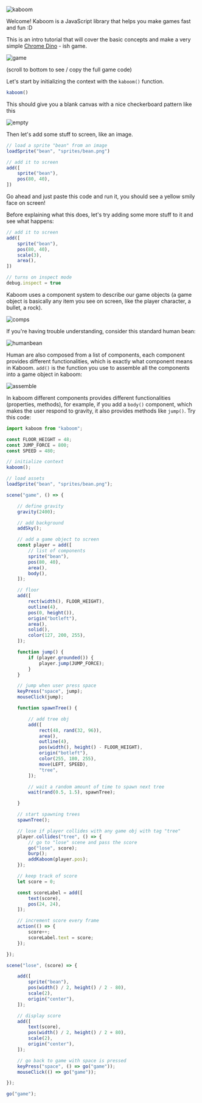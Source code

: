 ![kaboom](learn/kaboom.png)

Welcome! Kaboom is a JavaScript library that helps you make games fast and fun :D

This is an intro tutorial that will cover the basic concepts and make a very simple [Chrome Dino](https://en.wikipedia.org/wiki/Dinosaur_Game) - ish game.

![game](learn/game.png)

(scroll to bottom to see / copy the full game code)

Let's start by initializing the context with the `kaboom()` function.

```js
kaboom()
```

This should give you a blank canvas with a nice checkerboard pattern like this

![empty](learn/empty.png)

Then let's add some stuff to screen, like an image.

```js
// load a sprite "bean" from an image
loadSprite("bean", "sprites/bean.png")

// add it to screen
add([
    sprite("bean"),
    pos(80, 40),
])
```

Go ahead and just paste this code and run it, you should see a yellow smily face on screen!

Before explaining what this does, let's try adding some more stuff to it and see what happens:

```js
// add it to screen
add([
    sprite("bean"),
    pos(80, 40),
    scale(3),
    area(),
])

// turns on inspect mode
debug.inspect = true
```

Kaboom uses a component system to describe our game objects (a game object is basically any item you see on screen, like the player character, a bullet, a rock).

![comps](learn/comps.png)

If you're having trouble understanding, consider this standard human bean:

![humanbean](learn/humanbean.png)

Human are also composed from a list of components, each component provides different functionalities, which is exactly what component means in Kaboom. `add()` is the function you use to assemble all the components into a game object in kaboom:

![assemble](learn/assemble.png)

In kaboom different components provides different functionalities (properties, methods), for example, if you add a `body()` component, which makes the user respond to gravity, it also provides methods like `jump()`. Try this code:

```js
import kaboom from "kaboom";

const FLOOR_HEIGHT = 48;
const JUMP_FORCE = 800;
const SPEED = 480;

// initialize context
kaboom();

// load assets
loadSprite("bean", "sprites/bean.png");

scene("game", () => {

	// define gravity
	gravity(2400);

	// add background
	addSky();

	// add a game object to screen
	const player = add([
		// list of components
		sprite("bean"),
		pos(80, 40),
		area(),
		body(),
	]);

	// floor
	add([
		rect(width(), FLOOR_HEIGHT),
		outline(4),
		pos(0, height()),
		origin("botleft"),
		area(),
		solid(),
		color(127, 200, 255),
	]);

	function jump() {
		if (player.grounded()) {
			player.jump(JUMP_FORCE);
		}
	}

	// jump when user press space
	keyPress("space", jump);
	mouseClick(jump);

	function spawnTree() {

		// add tree obj
		add([
			rect(48, rand(32, 96)),
			area(),
			outline(4),
			pos(width(), height() - FLOOR_HEIGHT),
			origin("botleft"),
			color(255, 180, 255),
			move(LEFT, SPEED),
			"tree",
		]);

		// wait a random amount of time to spawn next tree
		wait(rand(0.5, 1.5), spawnTree);

	}

	// start spawning trees
	spawnTree();

	// lose if player collides with any game obj with tag "tree"
	player.collides("tree", () => {
		// go to "lose" scene and pass the score
		go("lose", score);
		burp();
		addKaboom(player.pos);
	});

	// keep track of score
	let score = 0;

	const scoreLabel = add([
		text(score),
		pos(24, 24),
	]);

	// increment score every frame
	action(() => {
		score++;
		scoreLabel.text = score;
	});

});

scene("lose", (score) => {

	add([
		sprite("bean"),
		pos(width() / 2, height() / 2 - 80),
		scale(2),
		origin("center"),
	]);

	// display score
	add([
		text(score),
		pos(width() / 2, height() / 2 + 80),
		scale(2),
		origin("center"),
	]);

	// go back to game with space is pressed
	keyPress("space", () => go("game"));
	mouseClick(() => go("game"));

});

go("game");
```
